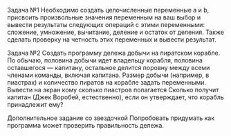 Задача №1
Необходимо создать целочисленные переменные a и b, присвоить произвольные
значения переменным на ваш выбор и вывести результаты следующих операций с
этими переменными: сложение, умножение, вычитание, деление и остаток от деления.
Также сделать проверку на четность этих переменных и вывести результат.

Задача №2
Создать программу дележа добычи на пиратском корабле. По обычаю, половина
добычи идет владельцу корабля, половина оставшегося — капитану, остальное
делится поровну между всеми членами команды, включая капитана.
Размер добычи (например, в пиастрах) и количество пиратов на корабле задать
переменными.
Вывести на экран кому сколько пиастров полагается
Сколько получит капитан (Джек Воробей, естественно), если он утверждает, что
корабль принадлежит ему?

Дополнительное задание со звездочкой
Попробовать придумать как программа может проверить правильность дележа.